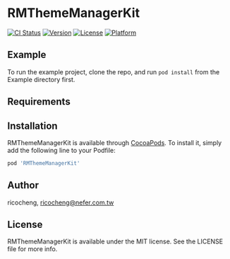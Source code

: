 # RMThemeManagerKit

[![CI Status](https://img.shields.io/travis/ricocheng/RMThemeManagerKit.svg?style=flat)](https://travis-ci.org/ricocheng/RMThemeManagerKit)
[![Version](https://img.shields.io/cocoapods/v/RMThemeManagerKit.svg?style=flat)](https://cocoapods.org/pods/RMThemeManagerKit)
[![License](https://img.shields.io/cocoapods/l/RMThemeManagerKit.svg?style=flat)](https://cocoapods.org/pods/RMThemeManagerKit)
[![Platform](https://img.shields.io/cocoapods/p/RMThemeManagerKit.svg?style=flat)](https://cocoapods.org/pods/RMThemeManagerKit)

## Example

To run the example project, clone the repo, and run `pod install` from the Example directory first.

## Requirements

## Installation

RMThemeManagerKit is available through [CocoaPods](https://cocoapods.org). To install
it, simply add the following line to your Podfile:

```ruby
pod 'RMThemeManagerKit'
```

## Author

ricocheng, ricocheng@nefer.com.tw

## License

RMThemeManagerKit is available under the MIT license. See the LICENSE file for more info.
